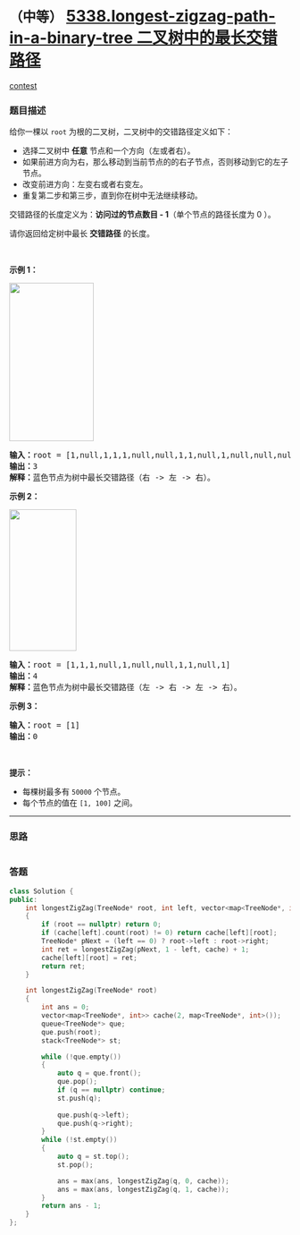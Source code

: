# `（中等）` [5338.longest-zigzag-path-in-a-binary-tree 二叉树中的最长交错路径](https://leetcode-cn.com/problems/longest-zigzag-path-in-a-binary-tree/)

[contest](https://leetcode-cn.com/contest/biweekly-contest-21/problems/longest-zigzag-path-in-a-binary-tree/)

### 题目描述
<p>给你一棵以&nbsp;<code>root</code>&nbsp;为根的二叉树，二叉树中的交错路径定义如下：</p>

<ul>
	<li>选择二叉树中 <strong>任意</strong>&nbsp;节点和一个方向（左或者右）。</li>
	<li>如果前进方向为右，那么移动到当前节点的的右子节点，否则移动到它的左子节点。</li>
	<li>改变前进方向：左变右或者右变左。</li>
	<li>重复第二步和第三步，直到你在树中无法继续移动。</li>
</ul>

<p>交错路径的长度定义为：<strong>访问过的节点数目 - 1</strong>（单个节点的路径长度为 0 ）。</p>

<p>请你返回给定树中最长 <strong>交错路径</strong>&nbsp;的长度。</p>

<p>&nbsp;</p>

<p><strong>示例 1：</strong></p>

<p><strong><img alt="" src="https://assets.leetcode-cn.com/aliyun-lc-upload/uploads/2020/03/07/sample_1_1702.png" style="height: 283px; width: 151px;"></strong></p>

<pre><strong>输入：</strong>root = [1,null,1,1,1,null,null,1,1,null,1,null,null,null,1,null,1]
<strong>输出：</strong>3
<strong>解释：</strong>蓝色节点为树中最长交错路径（右 -&gt; 左 -&gt; 右）。
</pre>

<p><strong>示例 2：</strong></p>

<p><strong><img alt="" src="https://assets.leetcode-cn.com/aliyun-lc-upload/uploads/2020/03/07/sample_2_1702.png" style="height: 253px; width: 120px;"></strong></p>

<pre><strong>输入：</strong>root = [1,1,1,null,1,null,null,1,1,null,1]
<strong>输出：</strong>4
<strong>解释：</strong>蓝色节点为树中最长交错路径（左 -&gt; 右 -&gt; 左 -&gt; 右）。
</pre>

<p><strong>示例 3：</strong></p>

<pre><strong>输入：</strong>root = [1]
<strong>输出：</strong>0
</pre>

<p>&nbsp;</p>

<p><strong>提示：</strong></p>

<ul>
	<li>每棵树最多有&nbsp;<code>50000</code>&nbsp;个节点。</li>
	<li>每个节点的值在&nbsp;<code>[1, 100]</code> 之间。</li>
</ul>

            

---
### 思路
```
```



### 答题
``` C++
class Solution {
public:
	int longestZigZag(TreeNode* root, int left, vector<map<TreeNode*, int>>& cache)
	{
		if (root == nullptr) return 0;
        if (cache[left].count(root) != 0) return cache[left][root];
		TreeNode* pNext = (left == 0) ? root->left : root->right;
		int ret = longestZigZag(pNext, 1 - left, cache) + 1;
		cache[left][root] = ret;
		return ret;
	}

    int longestZigZag(TreeNode* root) 
	{
		int ans = 0;
		vector<map<TreeNode*, int>> cache(2, map<TreeNode*, int>());
		queue<TreeNode*> que;
		que.push(root);
		stack<TreeNode*> st;

		while (!que.empty())
		{
			auto q = que.front();
			que.pop();
			if (q == nullptr) continue;
			st.push(q);
			
			que.push(q->left);
			que.push(q->right);
		}
		while (!st.empty())
		{
			auto q = st.top();
			st.pop();

            ans = max(ans, longestZigZag(q, 0, cache));
            ans = max(ans, longestZigZag(q, 1, cache));
		}
		return ans - 1;
    }
};
```




